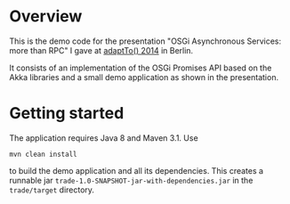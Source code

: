 Overview
========

This is the demo code for the presentation "OSGi Asynchronous Services: more than RPC"
I gave at [adaptTo() 2014](http://www.adaptto.org/2014/) in Berlin.

It consists of an implementation of the OSGi Promises API based on the Akka libraries
and a small demo application as shown in the presentation.

Getting started
===============

The application requires Java 8 and Maven 3.1. Use 

    mvn clean install
    
to build the demo application and all its dependencies. This creates a runnable
jar `trade-1.0-SNAPSHOT-jar-with-dependencies.jar` in the `trade/target` directory.